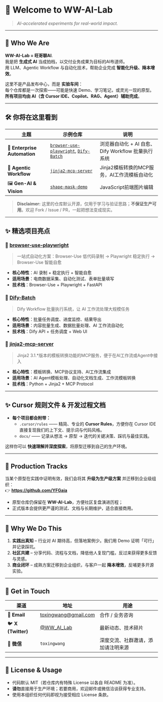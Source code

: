 # 👋 Welcome to **WW-AI-Lab**

> *AI-accelerated experiments for real-world impact.*

---

## 🌟 Who We Are
**WW-AI-Lab = 旺哥聊AI**.  
我是把 **生成式 AI** 当成拍档，以交付业务成果为目标的AI布道师。  
用 LLM、Agentic Workflow 与自动化技术，帮助企业完成 **智能化升级、降本增效**。

这里不是产品发布中心，而是 **实验车间**：  
每个仓库都是一次探索——可能是快速 Demo、学习笔记，或灵光一现的原型。  
**所有项目均由 AI（含 Cursor IDE、Copilot、RAG、Agent）辅助完成**。

---

## 🛠️ 你将在这里看到

| 主题 | 示例仓库 | 说明 |
|------|---------|------|
| 🔄 **Enterprise Automation** | [`browser-use-playwright`](https://github.com/WW-AI-Lab/browser-use-playwright), [`Dify-Batch`](https://github.com/WW-AI-Lab/Dify-Batch) | 浏览器自动化 + AI 自愈、Dify Workflow 批量执行系统 |
| 🤖 **Agentic Workflow** | [`jinja2-mcp-server`](https://github.com/WW-AI-Lab/jinja2-mcp-server) | Jinja2模板转换的MCP服务，AI工作流模板自动化 |
| 🖼️ **Gen-AI & Vision** | [`shape-mask-demo`](https://github.com/WW-AI-Lab/shape-mask-demo) | JavaScript前端图片编辑 |

> **Disclaimer:** 这里的仓库默认开源，仅用于学习与验证思路；**不保证生产可用**。欢迎 Fork / Issue / PR，一起把想法变成现实。

---

## ✨ 精选项目亮点

### 🎯 [browser-use-playwright](https://github.com/WW-AI-Lab/browser-use-playwright)
> 一站式自动化方案：Browser-Use 低代码录制 → Playwright 稳定执行 → Browser-Use 智能自愈

- **核心特性**：AI 录制 + 稳定执行 + 智能自愈
- **适用场景**：电商数据采集、自动化测试、表单批量填写
- **技术栈**：Browser-Use + Playwright + FastAPI

### 🚀 [Dify-Batch](https://github.com/WW-AI-Lab/Dify-Batch)  
> Dify Workflow 批量执行系统，让 AI 工作流处理大规模任务

- **核心特性**：批量任务调度、进度监控、结果导出
- **适用场景**：内容批量生成、数据批量处理、AI 工作流自动化
- **技术栈**：Dify API + 任务调度 + Web UI

### 🤖 [jinja2-mcp-server](https://github.com/WW-AI-Lab/jinja2-mcp-server)
> Jinja2 3.1.*版本的模板转换功能的MCP服务，便于在AI工作流或Agent中接入

- **核心特性**：模板转换、MCP协议支持、AI工作流集成
- **适用场景**：AI Agent模板处理、自动化文档生成、工作流模板转换
- **技术栈**：Python + Jinja2 + MCP Protocol

---

## ✨ Cursor 规则文件 & 开发过程文档

- **每个项目都会附带：**  
  - `.cursor/rules` —— 精简、专业的 **Cursor Rules**，方便你在 Cursor IDE 直接复现我们的上下文、提示词与代码风格。  
  - `docs/` —— 记录从想法 → 原型 → 迭代的关键决策、踩坑与最佳实践。  

这样你可以 **快速理解并深度探索**，将原型迁移到自己的生产环境。

---

## 🏢 Production Tracks

当某个原型在实践中证明有效，我们会将其 **升级为生产级方案** 并迁移到企业级组织：  
👉 **https://github.com/YFGaia** 

- 原型仓库仍保留在 **WW-AI-Lab**，方便社区复盘演进历程；  
- 正式版本会提供更严谨的测试、文档与长期维护，适合直接商用。  

---

## 🚀 Why We Do This

1. **实践出真知** – 行业对 AI 期待高，但落地案例少。我们用 Demo 证明「可行」并记录踩坑。  
2. **社区共建** – 分享代码、流程与文档，降低他人复现门槛，反过来获得更多反馈与灵感。  
3. **商业闭环** – 成熟方案迁移到企业组织，与客户一起 **降本增效**，反哺更多开源实验。

---

## 🤝 Get in Touch

| 渠道 | 地址 | 用途 |
|------|------|------|
| 📧 **Email** | toxingwang@gmail.com | 合作 / 业务咨询 |
| 🐦 **X (Twitter)** | [@WW_AI_Lab](https://x.com/WW_AI_Lab) | 最新动态、技术碎片 |
| 💬 **微信** | `toxingwang` | 深度交流、社群邀请，添加请注明来源 |

---

## 📜 License & Usage

- 代码默认 MIT（若仓库内有特殊 License 以各自 README 为准）。  
- **请勿**直接用于生产环境；若要商用，欢迎邮件或微信洽谈获得专业支持。  
- 使用本组织任何代码即视为接受相应 License 条款。
